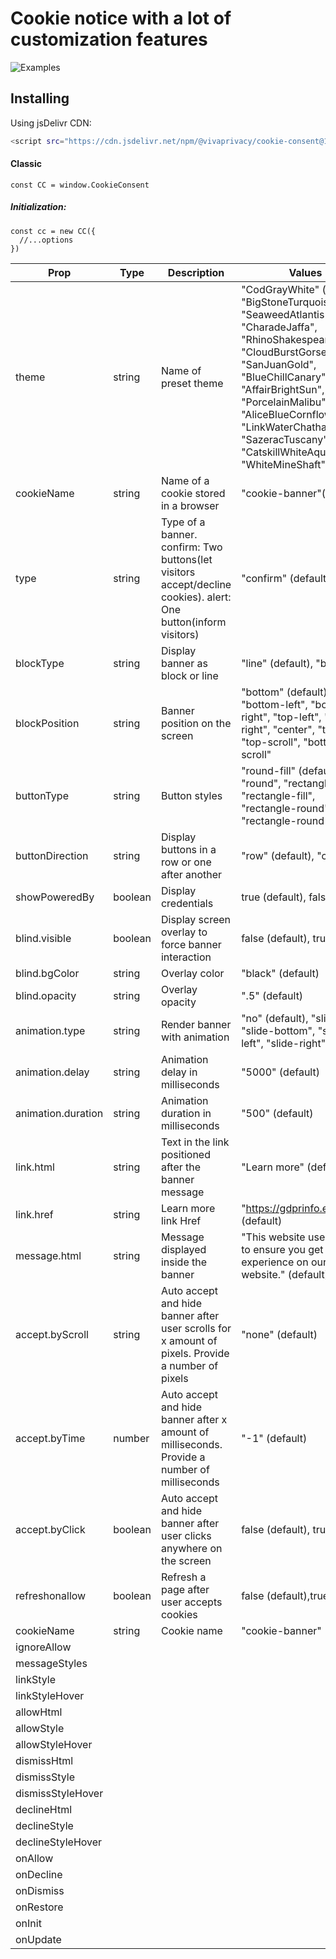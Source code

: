 # Cookie notice with a lot of customization features

![Examples](https://raw.githubusercontent.com/vivaprivacy/cookie-consent/main/images/screenshot-1.png)

## Installing

Using jsDelivr CDN:
```sh
<script src="https://cdn.jsdelivr.net/npm/@vivaprivacy/cookie-consent@1.0.4/build/cookie-consent.min.js"></script>
```

#### Classic
```
const CC = window.CookieConsent
```

##### Initialization:
```
const cc = new CC({
  //...options
})
```

| Prop | Type | Description |Values|
| ------ | ------ | ------ |------|
| theme | string | Name of preset theme  | "CodGrayWhite" (default), "BigStoneTurquoise", "SeaweedAtlantis", "CharadeJaffa", "RhinoShakespeare", "CloudBurstGorse", "SanJuanGold", "BlueChillCanary", "AffairBrightSun", "PorcelainMalibu", "AliceBlueCornflowerBlue", "LinkWaterChathamsBlue", "SazeracTuscany", "CatskillWhiteAquaForest", "WhiteMineShaft"|
|cookieName|string|Name of a cookie stored in a browser|"cookie-banner"(default)|
|type|string|Type of a banner. confirm: Two buttons(let visitors accept/decline cookies). alert: One button(inform visitors)|"confirm" (default), "alert"|
|blockType|string|Display banner as block or line|"line" (default), "block" |
|blockPosition|string|Banner position on the screen|"bottom" (default), "bottom-left", "bottom-right", "top-left", "top-right", "center", "top", "top-scroll", "bottom-scroll"|
|buttonType|string|Button styles|"round-fill" (default), "round", "rectangle", "rectangle-fill", "rectangle-round", "rectangle-round-fill"|
|buttonDirection|string|Display buttons in a row or one after another|"row" (default), "column"|
|showPoweredBy|boolean|Display credentials|true (default), false|
|blind.visible|boolean|Display screen overlay to force banner interaction|false (default), true|
|blind.bgColor|string|Overlay color|"black" (default)|
|blind.opacity|string|Overlay opacity|".5" (default)|
|animation.type|string|Render banner with animation|"no" (default), "slide-top", "slide-bottom", "slide-left", "slide-right", "fade"|
|animation.delay |string|Animation delay in milliseconds|"5000" (default)|
|animation.duration|string|Animation duration in milliseconds|"500" (default)|
|link.html|string|Text in the link positioned after the banner message|"Learn more" (default)|
|link.href|string|Learn more link Href|"https://gdprinfo.eu" (default)|
|message.html|string|Message displayed inside the banner |"This website uses cookies to ensure you get the best experience on our website." (default)|
|accept.byScroll |string|Auto accept and hide banner after user scrolls for x amount of pixels. Provide a number of pixels |"none" (default)|
|accept.byTime|number|Auto accept and hide banner after x amount of milliseconds. Provide a number of milliseconds |"-1" (default)|
|accept.byClick|boolean|Auto accept and hide banner after user clicks anywhere on the screen|false (default), true|
|refreshonallow|boolean|Refresh a page after user accepts cookies|false (default),true|
|cookieName|string|Cookie name|"cookie-banner" (default)|
|ignoreAllow||||
|messageStyles||||
|linkStyle||||
|linkStyleHover||||
|allowHtml||||
|allowStyle|||||
|allowStyleHover|||||
|dismissHtml|||||
|dismissStyle|||||
|dismissStyleHover|||||
|declineHtml|||||
|declineStyle|||||
|declineStyleHover|||||
|onAllow|||||
|onDecline|||||
|onDismiss|||||
|onRestore|||||
|onInit|||||
|onUpdate|||||

